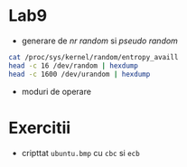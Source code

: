 Lab9
====

* generare de _nr random_ si _pseudo random_ 

```sh
cat /proc/sys/kernel/random/entropy_availl
head -c 16 /dev/random | hexdump
head -c 1600 /dev/urandom | hexdump
```
* moduri de operare

Exercitii
=========
* cripttat `ubuntu.bmp` cu `cbc` si `ecb`
